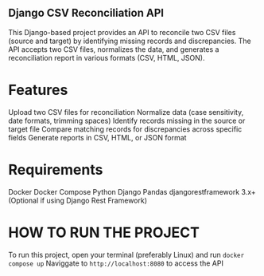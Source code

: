 ## Django CSV Reconciliation API
This Django-based project provides an API to reconcile two CSV files (source and target) by identifying missing records and discrepancies. The API accepts two CSV files, normalizes the data, and generates a reconciliation report in various formats (CSV, HTML, JSON).

# Features
Upload two CSV files for reconciliation
Normalize data (case sensitivity, date formats, trimming spaces)
Identify records missing in the source or target file
Compare matching records for discrepancies across specific fields
Generate reports in CSV, HTML, or JSON format

# Requirements
Docker
Docker Compose
Python
Django
Pandas
djangorestframework 3.x+ (Optional if using Django Rest Framework)

# HOW TO RUN THE PROJECT
To run this project, open your terminal (preferably Linux) and run
`docker compose up`
Naviggate to `http://localhost:8080` to access the API
